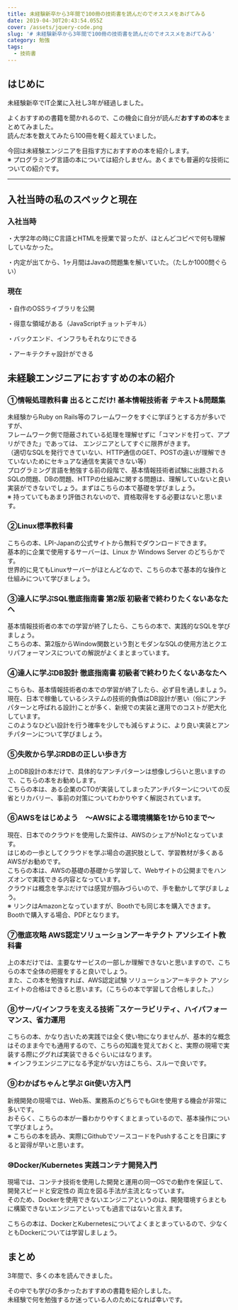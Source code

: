 ```yaml
---
title: 未経験新卒から3年間で100冊の技術書を読んだのでオススメをあげてみる
date: 2019-04-30T20:43:54.055Z
cover: /assets/jquery-code.png
slug: '# 未経験新卒から3年間で100冊の技術書を読んだのでオススメをあげてみる'
category: 勉強
tags:
  - 技術書
---
```

## はじめに

未経験新卒でIT企業に入社し3年が経過しました。

よくおすすめの書籍を聞かれるので、この機会に自分が読んだ**おすすめの本**をまとめてみました。\
読んだ本を数えてみたら100冊を軽く超えていました。

今回は未経験エンジニアを目指す方におすすめの本を紹介します。\
※ プログラミング言語の本については紹介しません。あくまでも普遍的な技術についての紹介です。

- - -

## 入社当時の私のスペックと現在

### 入社当時

・大学2年の時にC言語とHTMLを授業で習ったが、ほとんどコピペで何も理解していなかった。

・内定が出てから、1ヶ月間はJavaの問題集を解いていた。（たしか1000問ぐらい）

### 現在

・自作のOSSライブラリを公開

・得意な領域がある（JavaScriptチョットデキル）

・バックエンド、インフラもそれなりにできる

・アーキテクチャ設計ができる

## 未経験エンジニアにおすすめの本の紹介

### ①情報処理教科書 出るとこだけ! 基本情報技術者 テキスト&問題集

未経験からRuby on Rails等のフレームワークをすぐに学ぼうとする方が多いですが、\
フレームワーク側で隠蔽されている処理を理解せずに「コマンドを打って、アプリができた」であっては、
エンジニアとしてすぐに限界がきます。\
（適切なSQLを発行できていない、HTTP通信のGET、POSTの違いが理解できていないためにセキュアな通信を実装できない等）\
プログラミング言語を勉強する前の段階で、基本情報技術者試験に出題されるSQLの問題、DBの問題、HTTPの仕組みに関する問題は、理解していないと良い実装ができないでしょう。まずはこちらの本で基礎を学びましょう。\
※ 持っていてもあまり評価されないので、資格取得をする必要はないと思います。  

### ②Linux標準教科書

こちらの本、LPI-Japanの公式サイトから無料でダウンロードできます。\
基本的に企業で使用するサーバーは、Linux か Windows Server のどちらかです。\
世界的に見てもLinuxサーバーがほとんどなので、こちらの本で基本的な操作と仕組みについて学びましょう。  

### ③達人に学ぶSQL徹底指南書 第2版 初級者で終わりたくないあなたへ

基本情報技術者の本での学習が終了したら、こちらの本で、実践的なSQLを学びましょう。\
こちらの本、第2版からWindow関数という割とモダンなSQLの使用方法とクエリパフォーマンスについての解説がよくまとまっています。  

### ④達人に学ぶDB設計 徹底指南書 初級者で終わりたくないあなたへ

こちらも、基本情報技術者の本での学習が終了したら、必ず目を通しましょう。\
現在、日本で稼働しているシステムの技術的負債はDB設計が悪い（俗にアンチパターンと呼ばれる設計)ことが多く、新規での実装と運用でのコストが肥大化しています。\
このようなひどい設計を行う確率を少しでも減らすように、より良い実装とアンチパターンについて学びましょう。  

### ⑤失敗から学ぶRDBの正しい歩き方

上のDB設計の本だけで、具体的なアンチパターンは想像しづらいと思いますので、こちらの本をお勧めします。\
こちらの本は、ある企業のCTOが実装してしまったアンチパターンについての反省とリカバリー、事前の対策についてわかりやすく解説されています。  

### ⑥AWSをはじめよう　～AWSによる環境構築を1から10まで～

現在、日本でのクラウドを使用した案件は、AWSのシェアがNo1となっています。\
はじめの一歩としてクラウドを学ぶ場合の選択肢として、学習教材が多くあるAWSがお勧めです。\
こちらの本は、AWSの基礎の基礎から学習して、Webサイトの公開までをハンズオンで実践できる内容となっています。\
クラウドは概念を学ぶだけでは感覚が掴みづらいので、手を動かして学びましょう。\
※ リンクはAmazonとなっていますが、Boothでも同じ本を購入できます。Boothで購入する場合、PDFとなります。  

### ⑦徹底攻略 AWS認定ソリューションアーキテクト アソシエイト教科書

上の本だけでは、主要なサービスの一部しか理解できないと思いますので、こちらの本で全体の把握をすると良いでしょう。\
また、この本を勉強すれば、AWS認定試験 ソリューションアーキテクト アソシエイトの合格はできると思います。（こちらの本で学習して合格しました。）  

### ⑧サーバ/インフラを支える技術 ‾スケーラビリティ、ハイパフォーマンス、省力運用

こちらの本、かなり古いため実践では全く使い物になりませんが、基本的な概念はそのまま今でも通用するので、こちらの知識を覚えておくと、実際の現場で実装する際にググれば実装できるぐらいにはなります。\
※ インフラエンジニアになる予定がない方はこちら、スルーで良いです。  

### ⑨わかばちゃんと学ぶ Git使い方入門

新規開発の現場では、Web系、業務系のどちらでもGitを使用する機会が非常に多いです。\
おそらく、こちらの本が一番わかりやすくまとまっているので、基本操作について学びましょう。\
※ こちらの本を読み、実際にGithubでソースコードをPushすることを日課にすると習得が早いと思います。  

### ⑩Docker/Kubernetes 実践コンテナ開発入門

現場では、コンテナ技術を使用した開発と運用の同一OSでの動作を保証して、開発スピードと安定性の
両立を図る手法が主流となっています。\
そのため、Dockerを使用できないエンジニアというのは、開発環境すらまともに構築できないエンジニアといっても過言ではないと言えます。

こちらの本は、DockerとKubernetesについてよくまとまっているので、少なくともDockerについては学習しましょう。  

## まとめ

3年間で、多くの本を読んできました。  

その中でも学びの多かったおすすめの書籍を紹介しました。\
未経験で何を勉強するか迷っている人のためになれば幸いです。
